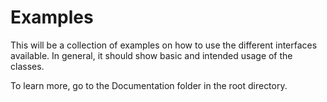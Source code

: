 # Examples
This will be a collection of examples on how to use the different interfaces available. In general, it should show basic and intended usage of the classes. 

To learn more, go to the Documentation folder in the root directory.